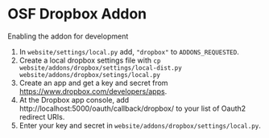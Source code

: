 # OSF Dropbox Addon

Enabling the addon for development

1. In `website/settings/local.py` add, `"dropbox"` to `ADDONS_REQUESTED`.
2. Create a local dropbox settings file with `cp website/addons/dropbox/settings/local-dist.py website/addons/dropbox/setings/local.py`
3. Create an app and get a key and secret from https://www.dropbox.com/developers/apps.
5. At the Dropbox app console, add http://localhost:5000/oauth/callback/dropbox/ to your list of Oauth2 redirect URIs.
4. Enter your key and secret in `website/addons/dropbox/settings/local.py`. 
